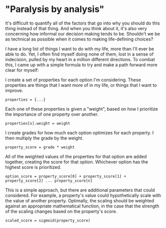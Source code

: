 # "Paralysis by analysis"

It's difficult to quantify all of the factors that go into why you should do this thing instead of that thing. And when you think about it, it's also very concerning how informal our decision making tends to be. Shouldn't we be as technical as possible when it comes to making life-defining choices?

I have a long list of things I want to do with my life, more than I'll ever be able to do. Yet, I often find myself doing none of them, lost in a sense of indecision, pulled by my heart in a million different directions. To combat this, I came up with a simple formula to try and make a path forward more clear for myself:

I create a set of properties for each option I'm considering. These properties are things that I want more of in my life, or things that I want to improve.

`properties = {...}`

Each one of these properties is given a "weight", based on how I prioritize the importance of one property over another.

`properties[x].weight = weight`

I create grades for how much each option optimizes for each property. I then multiply the grade by the weight.

`property_score = grade * weight`

All of the weighted values of the properties for that option are added together, creating the score for that option. Whichever option has the highest score is prioritized.

`option_score = property_score[0] + property_score[1] + property_score[2] ... property_score[n]`

This is a simple approach, but there are additional parameters that could considered. For example, a property's value could hypothetically scale with the value of another property. Optimally, the scaling should be weighted against an appropriate mathematical function, in the case that the strength of the scaling changes based on the property's score.

`scaled_score = sigmoid(property_score)`
